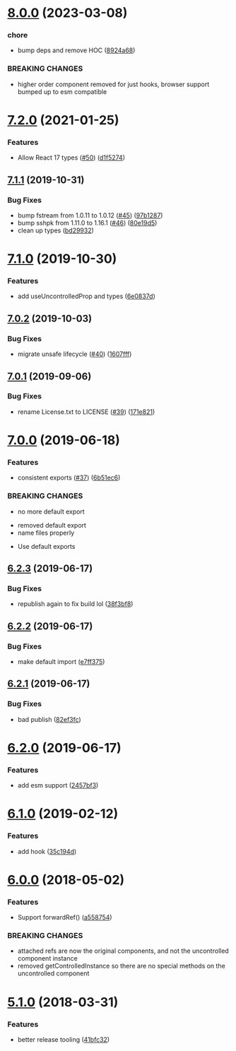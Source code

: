 # [8.0.0](https://github.com/jquense/uncontrollable/compare/v7.2.0...v8.0.0) (2023-03-08)

### chore

- bump deps and remove HOC ([8924a68](https://github.com/jquense/uncontrollable/commit/8924a68880487e08cf3073d883cca6032be2e778))

### BREAKING CHANGES

- higher order component removed for just hooks, browser support bumped up to esm compatible

# [7.2.0](https://github.com/jquense/uncontrollable/compare/v7.1.1...v7.2.0) (2021-01-25)

### Features

- Allow React 17 types ([#50](https://github.com/jquense/uncontrollable/issues/50)) ([d1f5274](https://github.com/jquense/uncontrollable/commit/d1f527437b93af5baf4c1c038ee1d0afd4ce0d73))

## [7.1.1](https://github.com/jquense/uncontrollable/compare/v7.1.0...v7.1.1) (2019-10-31)

### Bug Fixes

- bump fstream from 1.0.11 to 1.0.12 ([#45](https://github.com/jquense/uncontrollable/issues/45)) ([97b1287](https://github.com/jquense/uncontrollable/commit/97b1287))
- bump sshpk from 1.11.0 to 1.16.1 ([#46](https://github.com/jquense/uncontrollable/issues/46)) ([80e19d5](https://github.com/jquense/uncontrollable/commit/80e19d5))
- clean up types ([bd29932](https://github.com/jquense/uncontrollable/commit/bd29932))

# [7.1.0](https://github.com/jquense/uncontrollable/compare/v7.0.2...v7.1.0) (2019-10-30)

### Features

- add useUncontrolledProp and types ([6e0837d](https://github.com/jquense/uncontrollable/commit/6e0837d))

## [7.0.2](https://github.com/jquense/uncontrollable/compare/v7.0.1...v7.0.2) (2019-10-03)

### Bug Fixes

- migrate unsafe lifecycle ([#40](https://github.com/jquense/uncontrollable/issues/40)) ([1607fff](https://github.com/jquense/uncontrollable/commit/1607fff))

## [7.0.1](https://github.com/jquense/uncontrollable/compare/v7.0.0...v7.0.1) (2019-09-06)

### Bug Fixes

- rename License.txt to LICENSE ([#39](https://github.com/jquense/uncontrollable/issues/39)) ([171e821](https://github.com/jquense/uncontrollable/commit/171e821))

# [7.0.0](https://github.com/jquense/uncontrollable/compare/v6.2.3...v7.0.0) (2019-06-18)

### Features

- consistent exports ([#37](https://github.com/jquense/uncontrollable/issues/37)) ([6b51ec6](https://github.com/jquense/uncontrollable/commit/6b51ec6))

### BREAKING CHANGES

- no more default export

* removed default export
* name files properly

- Use default exports

## [6.2.3](https://github.com/jquense/uncontrollable/compare/v6.2.2...v6.2.3) (2019-06-17)

### Bug Fixes

- republish again to fix build lol ([38f3bf8](https://github.com/jquense/uncontrollable/commit/38f3bf8))

## [6.2.2](https://github.com/jquense/uncontrollable/compare/v6.2.1...v6.2.2) (2019-06-17)

### Bug Fixes

- make default import ([e7ff375](https://github.com/jquense/uncontrollable/commit/e7ff375))

## [6.2.1](https://github.com/jquense/uncontrollable/compare/v6.2.0...v6.2.1) (2019-06-17)

### Bug Fixes

- bad publish ([82ef3fc](https://github.com/jquense/uncontrollable/commit/82ef3fc))

# [6.2.0](https://github.com/jquense/uncontrollable/compare/v6.1.0...v6.2.0) (2019-06-17)

### Features

- add esm support ([2457bf3](https://github.com/jquense/uncontrollable/commit/2457bf3))

# [6.1.0](https://github.com/jquense/uncontrollable/compare/v6.0.0...v6.1.0) (2019-02-12)

### Features

- add hook ([35c194d](https://github.com/jquense/uncontrollable/commit/35c194d))

<a name="6.0.0"></a>

# [6.0.0](https://github.com/jquense/uncontrollable/compare/v5.1.0...v6.0.0) (2018-05-02)

### Features

- Support forwardRef() ([a558754](https://github.com/jquense/uncontrollable/commit/a558754))

### BREAKING CHANGES

- attached refs are now the original components, and not
  the uncontrolled component instance
- removed getControlledInstance so there are no special
  methods on the uncontrolled component

<a name="5.1.0"></a>

# [5.1.0](https://github.com/jquense/uncontrollable/compare/v5.0.0...v5.1.0) (2018-03-31)

### Features

- better release tooling ([41bfc32](https://github.com/jquense/uncontrollable/commit/41bfc32))
